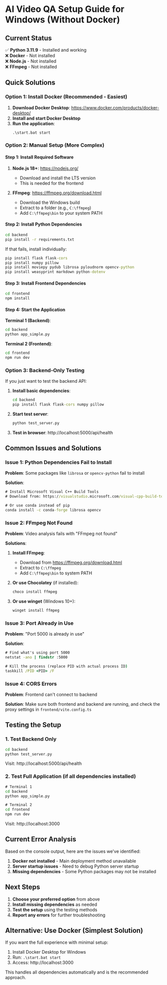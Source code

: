 # AI Video QA Setup Guide for Windows (Without Docker)

## Current Status

✅ **Python 3.11.9** - Installed and working  
❌ **Docker** - Not installed  
❌ **Node.js** - Not installed  
❌ **FFmpeg** - Not installed  

## Quick Solutions

### Option 1: Install Docker (Recommended - Easiest)

1. **Download Docker Desktop**: https://www.docker.com/products/docker-desktop/
2. **Install and start Docker Desktop**
3. **Run the application**:
   ```cmd
   .\start.bat start
   ```

### Option 2: Manual Setup (More Complex)

#### Step 1: Install Required Software

1. **Node.js 18+**: https://nodejs.org/
   - Download and install the LTS version
   - This is needed for the frontend

2. **FFmpeg**: https://ffmpeg.org/download.html
   - Download the Windows build
   - Extract to a folder (e.g., `C:\ffmpeg`)
   - Add `C:\ffmpeg\bin` to your system PATH

#### Step 2: Install Python Dependencies

```cmd
cd backend
pip install -r requirements.txt
```

If that fails, install individually:
```cmd
pip install flask flask-cors
pip install numpy pillow
pip install moviepy pydub librosa pyloudnorm opencv-python
pip install weasyprint markdown python-dotenv
```

#### Step 3: Install Frontend Dependencies

```cmd
cd frontend
npm install
```

#### Step 4: Start the Application

**Terminal 1 (Backend)**:
```cmd
cd backend
python app_simple.py
```

**Terminal 2 (Frontend)**:
```cmd
cd frontend
npm run dev
```

### Option 3: Backend-Only Testing

If you just want to test the backend API:

1. **Install basic dependencies**:
   ```cmd
   cd backend
   pip install flask flask-cors numpy pillow
   ```

2. **Start test server**:
   ```cmd
   python test_server.py
   ```

3. **Test in browser**: http://localhost:5000/api/health

## Common Issues and Solutions

### Issue 1: Python Dependencies Fail to Install

**Problem**: Some packages like `librosa` or `opencv-python` fail to install

**Solution**:
```cmd
# Install Microsoft Visual C++ Build Tools
# Download from: https://visualstudio.microsoft.com/visual-cpp-build-tools/

# Or use conda instead of pip
conda install -c conda-forge librosa opencv
```

### Issue 2: FFmpeg Not Found

**Problem**: Video analysis fails with "FFmpeg not found"

**Solutions**:
1. **Install FFmpeg**:
   - Download from https://ffmpeg.org/download.html
   - Extract to `C:\ffmpeg`
   - Add `C:\ffmpeg\bin` to system PATH
   
2. **Or use Chocolatey** (if installed):
   ```cmd
   choco install ffmpeg
   ```

3. **Or use winget** (Windows 10+):
   ```cmd
   winget install ffmpeg
   ```

### Issue 3: Port Already in Use

**Problem**: "Port 5000 is already in use"

**Solution**:
```cmd
# Find what's using port 5000
netstat -ano | findstr :5000

# Kill the process (replace PID with actual process ID)
taskkill /PID <PID> /F
```

### Issue 4: CORS Errors

**Problem**: Frontend can't connect to backend

**Solution**: Make sure both frontend and backend are running, and check the proxy settings in `frontend/vite.config.ts`

## Testing the Setup

### 1. Test Backend Only
```cmd
cd backend
python test_server.py
```
Visit: http://localhost:5000/api/health

### 2. Test Full Application (if all dependencies installed)
```cmd
# Terminal 1
cd backend
python app_simple.py

# Terminal 2  
cd frontend
npm run dev
```
Visit: http://localhost:3000

## Current Error Analysis

Based on the console output, here are the issues we've identified:

1. **Docker not installed** - Main deployment method unavailable
2. **Server startup issues** - Need to debug Python server startup
3. **Missing dependencies** - Some Python packages may not be installed

## Next Steps

1. **Choose your preferred option** from above
2. **Install missing dependencies** as needed
3. **Test the setup** using the testing methods
4. **Report any errors** for further troubleshooting

## Alternative: Use Docker (Simplest Solution)

If you want the full experience with minimal setup:

1. Install Docker Desktop for Windows
2. Run: `.\start.bat start`
3. Access: http://localhost:3000

This handles all dependencies automatically and is the recommended approach.

